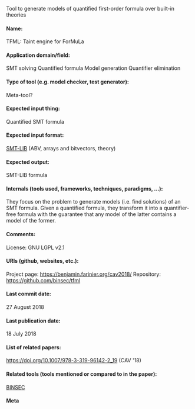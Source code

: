Tool to generate models of quantified first-order formula over built-in theories

#### Name:
TFML: Taint engine for ForMuLa

#### Application domain/field:
SMT solving
Quantified formula
Model generation
Quantifier elimination

#### Type of tool (e.g. model checker, test generator):
Meta-tool?

#### Expected input thing:
Quantified SMT formula

#### Expected input format:
[SMT-LIB](../Formats/SMT-LIB.md) (ABV, arrays and bitvectors, theory)

#### Expected output:
SMT-LIB formula

#### Internals (tools used, frameworks, techniques, paradigms, ...):
They focus on the problem to generate models (i.e. find solutions) of an SMT formula.
Given a quantified formula, they transform it into a quantifier-free formula with the guarantee that any model of the latter contains a model of the former.

#### Comments:
License: GNU LGPL v2.1

#### URIs (github, websites, etc.):
Project page: https://benjamin.farinier.org/cav2018/
Repository: https://github.com/binsec/tfml

#### Last commit date:
27 August 2018

#### Last publication date:
18 July 2018

#### List of related papers:
https://doi.org/10.1007/978-3-319-96142-2_19 (CAV '18)

#### Related tools (tools mentioned or compared to in the paper):
[BINSEC](BINSEC.md)

#### Meta
